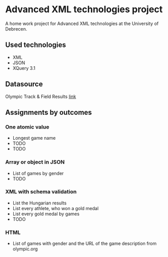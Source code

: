 # Advanced XML technologies project

A home work project for Advanced XML technologies at the University of Debrecen.

## Used technologies

* XML
* JSON
* XQuery 3.1

## Datasource

Olympic Track & Field Results [link](https://www.kaggle.com/jayrav13/olympic-track-field-results?select=results.json)

## Assignments by outcomes

### One atomic value

* Longest game name
* TODO
* TODO

### Array or object in JSON

* List of games by gender
* TODO

### XML with schema validation

* List the Hungarian results
* List every athlete, who won a gold medal
* List every gold medal by games
* TODO

### HTML

* List of games with gender and the URL of the game description from olympic.org